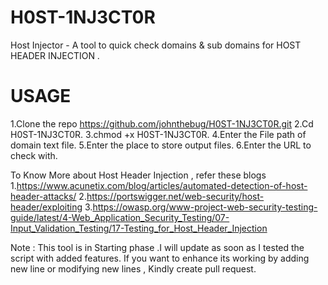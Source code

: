 # H0ST-1NJ3CT0R
Host Injector - A tool to quick check domains &amp; sub domains for HOST HEADER INJECTION .

# USAGE
1.Clone the repo https://github.com/johnthebug/H0ST-1NJ3CT0R.git
2.Cd H0ST-1NJ3CT0R.
3.chmod +x H0ST-1NJ3CT0R. 
4.Enter the File path of domain text file.
5.Enter the place to store output files.
6.Enter the URL to check with.

To Know More about Host Header Injection , refer these blogs
1.https://www.acunetix.com/blog/articles/automated-detection-of-host-header-attacks/
2.https://portswigger.net/web-security/host-header/exploiting
3.https://owasp.org/www-project-web-security-testing-guide/latest/4-Web_Application_Security_Testing/07-Input_Validation_Testing/17-Testing_for_Host_Header_Injection

Note :
This tool is in Starting phase .I will update as soon as I tested the script with added features. 
If you want to enhance its working by adding new line or modifying new lines , Kindly create pull request. 
